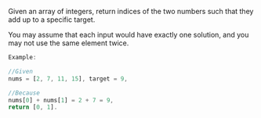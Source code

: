 Given an array of integers, return indices of the two numbers such that they add up to a specific target.

You may assume that each input would have exactly one solution, and you may not use the same element twice.

```javascript
Example:

//Given 
nums = [2, 7, 11, 15], target = 9,

//Because 
nums[0] + nums[1] = 2 + 7 = 9,
return [0, 1].
```